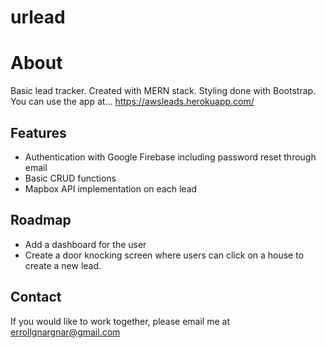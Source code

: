 # urlead

# About

Basic lead tracker. Created with MERN stack. Styling done with Bootstrap. You can use the app at...
https://awsleads.herokuapp.com/

## Features
- Authentication with Google Firebase including password reset through email
- Basic CRUD functions
- Mapbox API implementation on each lead

## Roadmap
- Add a dashboard for the user
- Create a door knocking screen where users can click on a house to create a new lead. 

## Contact
If you would like to work together, please email me at 
errollgnargnar@gmail.com
